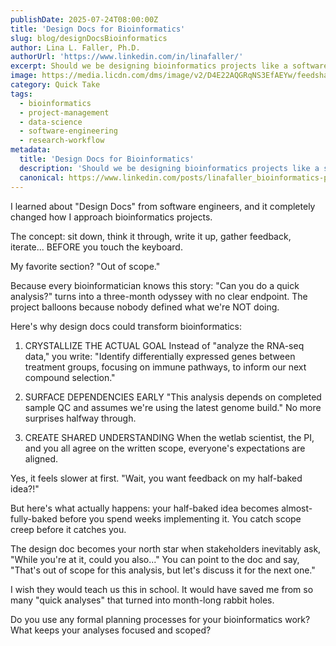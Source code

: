```yaml
---
publishDate: 2025-07-24T08:00:00Z
title: 'Design Docs for Bioinformatics'
slug: blog/designDocsBioinformatics
author: Lina L. Faller, Ph.D.
authorUrl: 'https://www.linkedin.com/in/linafaller/'
excerpt: Should we be designing bioinformatics projects like a software engineer?
image: https://media.licdn.com/dms/image/v2/D4E22AQGRqNS3EfAEYw/feedshare-shrink_2048_1536/B4EZg9JHyPGoAo-/0/1753372458780?e=1756339200&v=beta&t=qILTMVlGtmP3SdOhn3_zL_OANjUVESTI3JiKcstMjx8
category: Quick Take
tags:
  - bioinformatics
  - project-management
  - data-science
  - software-engineering
  - research-workflow
metadata:
  title: 'Design Docs for Bioinformatics'
  description: 'Should we be designing bioinformatics projects like a software engineer?'
  canonical: https://www.linkedin.com/posts/linafaller_bioinformatics-projectmanagement-datascience-activity-7354177122690555904-PaHu?utm_source=share&utm_medium=member_desktop&rcm=ACoAAATZB5MBqJ_1K5vjD4H8pzXOCeXJAzwKjQs
---
```


I learned about "Design Docs" from software engineers, and it completely changed how I approach bioinformatics projects.

The concept: sit down, think it through, write it up, gather feedback, iterate... BEFORE you touch the keyboard.

My favorite section? "Out of scope."

Because every bioinformatician knows this story: "Can you do a quick analysis?" turns into a three-month odyssey with no clear endpoint. The project balloons because nobody defined what we're NOT doing.

Here's why design docs could transform bioinformatics:

1. CRYSTALLIZE THE ACTUAL GOAL Instead of "analyze the RNA-seq data," you write: "Identify differentially expressed genes between treatment groups, focusing on immune pathways, to inform our next compound selection."

2. SURFACE DEPENDENCIES EARLY "This analysis depends on completed sample QC and assumes we're using the latest genome build." No more surprises halfway through.

3. CREATE SHARED UNDERSTANDING When the wetlab scientist, the PI, and you all agree on the written scope, everyone's expectations are aligned.

Yes, it feels slower at first. "Wait, you want feedback on my half-baked idea?!"

But here's what actually happens: your half-baked idea becomes almost-fully-baked before you spend weeks implementing it. You catch scope creep before it catches you.

The design doc becomes your north star when stakeholders inevitably ask, "While you're at it, could you also..." You can point to the doc and say, "That's out of scope for this analysis, but let's discuss it for the next one."

I wish they would teach us this in school. It would have saved me from so many "quick analyses" that turned into month-long rabbit holes.

Do you use any formal planning processes for your bioinformatics work? What keeps your analyses focused and scoped?
